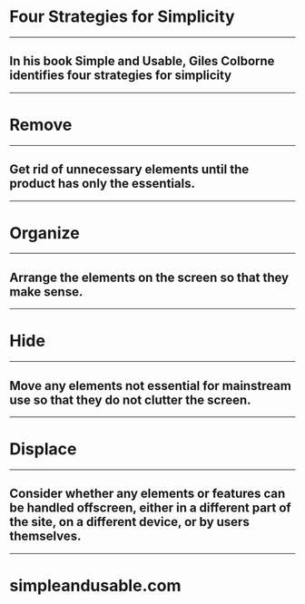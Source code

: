 # **Four Strategies for Simplicity**

---

## In his book Simple and Usable, Giles Colborne identifies four strategies for simplicity

---

# **Remove**

---

## Get rid of unnecessary elements until the product has only the essentials.

---

# **Organize**

---

## Arrange the elements on the screen so that they make sense.

---

# **Hide**

---

## Move any elements not essential for mainstream use so that they do not clutter the screen.

---

# **Displace**

---

## Consider whether any elements or features can be handled offscreen, either in a different part of the site, on a different device, or by users themselves.

---

# **simpleandusable.com**

